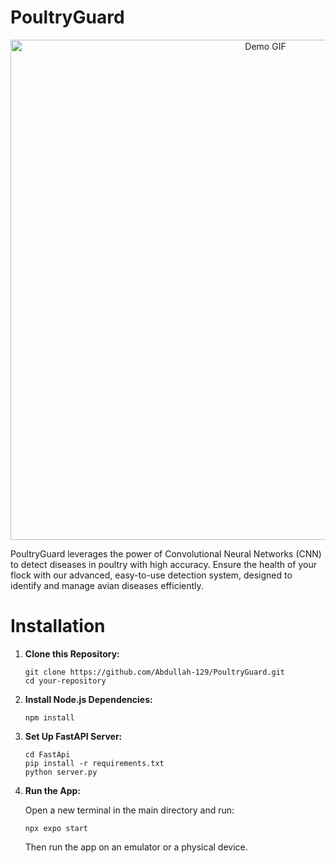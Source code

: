 # PoultryGuard

<div style="text-align: center;">
  <img src="https://i.ibb.co/zJm91bd/giphy.gif" alt="Demo GIF" width="800">
</div>

PoultryGuard leverages the power of Convolutional Neural Networks (CNN) to detect diseases in poultry with high accuracy. Ensure the health of your flock with our advanced, easy-to-use detection system, designed to identify and manage avian diseases efficiently.
# Installation

<ol>
  <li>
    <b>Clone this Repository:</b>
    <pre><code>git clone https://github.com/Abdullah-129/PoultryGuard.git
cd your-repository
</code></pre>
  </li>
  <li>
    <b>Install Node.js Dependencies:</b>
    <pre><code>npm install
</code></pre>
  </li>
  <li>
    <b>Set Up FastAPI Server:</b>
    <pre><code>cd FastApi
pip install -r requirements.txt
python server.py
</code></pre>
  </li>
  <li>
    <b>Run the App:</b>
    <p>Open a new terminal in the main directory and run:</p>
    <pre><code>npx expo start
</code></pre>
    <p>Then run the app on an emulator or a physical device.</p>
  </li>
</ol>


